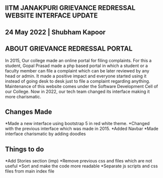 ## IITM JANAKPURI GRIEVANCE REDRESSAL WEBSITE INTERFACE UPDATE 

## 24 May 2022 | Shubham Kapoor

## ABOUT GRIEVANCE REDRESSAL PORTAL
In 2015, Our college made an online portal for filing complaints. For this a student, Gopal Prasad made a php based portal in which a student or a faculty member can file a complaint which can be later reviewed by any head or admin. It made a positive impact and everyone started using it instead of going desk to desk just to file a complaint regarding anything. Maintenance of this website comes under the Software Development Cell of our College. Now in 2022, our tech team changed its interface making it more charismatic.


##  Changes Made ##
*Made a new interface using bootstrap 5 in red white theme.
*Changed with the previous interface which was made in 2015.
*Added Navbar 
*Made interface charismatic by adding doodles

## Things to do ##
*Add Stories section (imp)
*Remove previous css and files which are not useful
*Sort and make the code more readable
*Separate js scripts and css files from main index file
